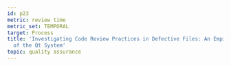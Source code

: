 ```yaml
---
id: p23
metric: review time
metric_set: TEMPORAL
target: Process
title: 'Investigating Code Review Practices in Defective Files: An Empirical Study
  of the Qt System'
topic: quality assurance
---
```

